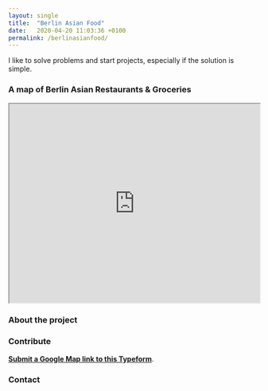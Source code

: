 ```yaml
---
layout: single
title:  "Berlin Asian Food"
date:   2020-04-20 11:03:36 +0100
permalink: /berlinasianfood/
---
```

I like to solve problems and start projects, especially if the solution is simple.

### A map of Berlin Asian Restaurants & Groceries

<iframe src="https://www.google.com/maps/d/u/0/embed?mid=19x9ImgaXJqmdcaOYLMozS9lG-XW5pFT2" width="100%" height="400"></iframe>

### About the project


### Contribute
[**Submit a Google Map link to this Typeform**](https://covidsubmissions.typeform.com/to/w3sX8u?fbclid=IwAR1z9yZw9nlllWaRnEx_MtC2j0YAdwMuZuaidyCajUP8ZMGVRaIYeETd9FM).

### Contact
[linkedin]: https://www.linkedin.com/in/athenaylam/
[twitter]:   https://twitter.com/shenchingtou

